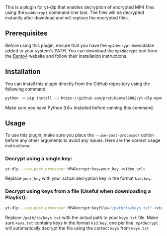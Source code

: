 This is a plugin for yt-dlp that enables decryption of encrypted MP4 files using the `mp4decrypt` command-line tool. The files will be decrypted instantly after download and will replace the encrypted files.

## Prerequisites

Before using this plugin, ensure that you have the `mp4decrypt` executable added to your system's PATH. You can download the `mp4decrypt` tool from the [Bento4](https://www.bento4.com/) website and follow their installation instructions.

## Installation

You can install this plugin directly from the GitHub repository using the following command:

```bash
python -m pip install -U https://github.com/pratikpatel8982/yt-dlp-mp4decrypt/archive/master.zip
```

Make sure you have Python 3.6+ installed before running this command.

## Usage

To use this plugin, make sure you place the `--use-post-processor` option before any other arguments to avoid any issues. Here are the correct usage instructions:

### Decrypt using a single key:

```bash
yt-dlp --use-post-processor MP4Decrypt:key=your_key <video_url>
```

Replace `your_key` with your actual decryption key in the format `kid:key`.

### Decrypt using keys from a file (Useful when downloading a Playlist):

```bash
yt-dlp --use-post-processor MP4Decrypt:keyfile="/path/to/keys.txt" <video_url or playlist_url>
```

Replace `/path/to/keys.txt` with the actual path to your `keys.txt` file. Make sure `keys.txt` contains keys in the format `kid:key`, one per line. `mp4decrypt` will automatically decrypt the file using the correct `keys` from `keys.txt`
